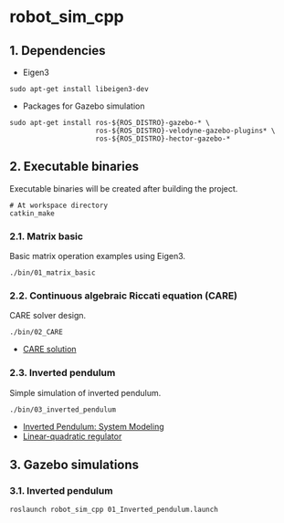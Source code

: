 # robot_sim_cpp
## 1. Dependencies
* Eigen3
```
sudo apt-get install libeigen3-dev
```
* Packages for Gazebo simulation
```
sudo apt-get install ros-${ROS_DISTRO}-gazebo-* \
                     ros-${ROS_DISTRO}-velodyne-gazebo-plugins* \
                     ros-${ROS_DISTRO}-hector-gazebo-*
```

## 2. Executable binaries
Executable binaries will be created after building the project.
```
# At workspace directory
catkin_make
```
### 2.1. Matrix basic
Basic matrix operation examples using Eigen3.
```
./bin/01_matrix_basic
```
### 2.2. Continuous algebraic Riccati equation (CARE)
CARE solver design.
```
./bin/02_CARE
```
* [CARE solution](https://en.wikipedia.org/wiki/Algebraic_Riccati_equation#Solution)
### 2.3. Inverted pendulum
Simple simulation of inverted pendulum.
```
./bin/03_inverted_pendulum
```
* [Inverted Pendulum: System Modeling](https://ctms.engin.umich.edu/CTMS/index.php?example=InvertedPendulum&section=SystemModeling)
* [Linear-quadratic regulator](https://en.wikipedia.org/wiki/Linear%E2%80%93quadratic_regulator)

## 3. Gazebo simulations
### 3.1. Inverted pendulum
```
roslaunch robot_sim_cpp 01_Inverted_pendulum.launch
```

